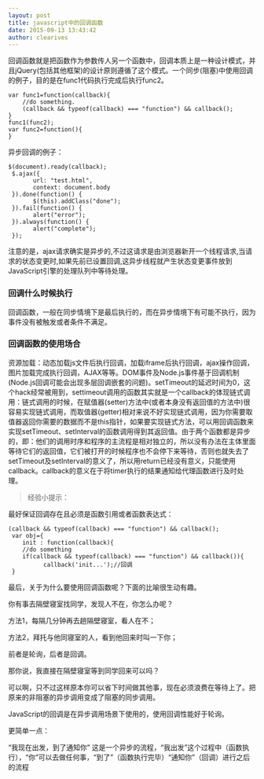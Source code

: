 ```yaml
---
layout: post
title: javascript中的回调函数
date: 2015-09-13 13:43:42
author: clearives
---
```

回调函数就是把函数作为参数传人另一个函数中，回调本质上是一种设计模式，并且jQuery(包括其他框架)的设计原则遵循了这个模式。一个同步(阻塞)中使用回调的例子，目的是在func1代码执行完成后执行func2。
<!--more-->
```
var func1=function(callback){
    //do something.
    (callback && typeof(callback) === "function") && callback();
}
func1(func2);
var func2=function(){
}
```
异步回调的例子：
```
$(document).ready(callback);
 $.ajax({
       url: "test.html",
       context: document.body
 }).done(function() {
       $(this).addClass("done");
 }).fail(function() {
       alert("error");
 }).always(function() {
       alert("complete");
 });
 ```
 注意的是，ajax请求确实是异步的,不过这请求是由浏览器新开一个线程请求,当请求的状态变更时,如果先前已设置回调,这异步线程就产生状态变更事件放到 JavaScript引擎的处理队列中等待处理。

 ### 回调什么时候执行
 回调函数，一般在同步情境下是最后执行的，而在异步情境下有可能不执行，因为事件没有被触发或者条件不满足。

 ### 回调函数的使用场合
 资源加载：动态加载js文件后执行回调，加载iframe后执行回调，ajax操作回调，图片加载完成执行回调，AJAX等等。DOM事件及Node.js事件基于回调机制(Node.js回调可能会出现多层回调嵌套的问题)。setTimeout的延迟时间为0，这个hack经常被用到，settimeout调用的函数其实就是一个callback的体现链式调用：链式调用的时候，在赋值器(setter)方法中(或者本身没有返回值的方法中)很容易实现链式调用，而取值器(getter)相对来说不好实现链式调用，因为你需要取值器返回你需要的数据而不是this指针，如果要实现链式方法，可以用回调函数来实现setTimeout、setInterval的函数调用得到其返回值。由于两个函数都是异步的，即：他们的调用时序和程序的主流程是相对独立的，所以没有办法在主体里面等待它们的返回值，它们被打开的时候程序也不会停下来等待，否则也就失去了setTimeout及setInterval的意义了，所以用return已经没有意义，只能使用callback。callback的意义在于将timer执行的结果通知给代理函数进行及时处理。
> 经验小提示：

最好保证回调存在且必须是函数引用或者函数表达式：
```
(callback && typeof(callback) === "function") && callback();
 var obj={
    init : function(callback){
    //do something
    if(callback && typeof(callback) === "function") && callback()){
          callback('init...');//回调
 }
 ```
 最后，关于为什么要使用回调函数呢？下面的比喻很生动有趣。

 你有事去隔壁寝室找同学，发现人不在，你怎么办呢？

 方法1，每隔几分钟再去趟隔壁寝室，看人在不；

 方法2，拜托与他同寝室的人，看到他回来时叫一下你；

 前者是轮询，后者是回调。

 那你说，我直接在隔壁寝室等到同学回来可以吗？

 可以啊，只不过这样原本你可以省下时间做其他事，现在必须浪费在等待上了。把原来的非阻塞的异步调用变成了阻塞的同步调用。

 JavaScript的回调是在异步调用场景下使用的，使用回调性能好于轮询。

 更简单一点：

 “我现在出发，到了通知你”
 这是一个异步的流程，“我出发”这个过程中（函数执行），“你”可以去做任何事，“到了”（函数执行完毕）“通知你”（回调）进行之后的流程
